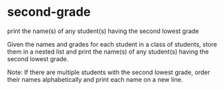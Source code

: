 # second-grade
print the name(s) of any student(s) having the second lowest grade

Given the names and grades for each student in a class of students, store them in a nested list and print the name(s) of any student(s) having the second lowest grade.

Note: If there are multiple students with the second lowest grade, order their names alphabetically and print each name on a new line.
